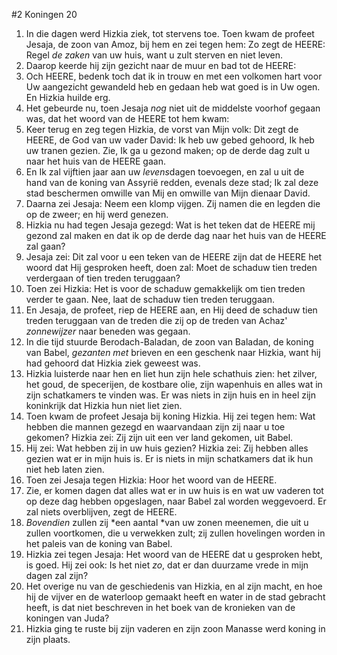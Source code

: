 #2 Koningen 20
1. In die dagen werd Hizkia ziek, tot stervens toe. Toen kwam de profeet Jesaja, de zoon van Amoz, bij hem en zei tegen hem: Zo zegt de HEERE: Regel *de zaken* van uw huis, want u zult sterven en niet leven.
2. Daarop keerde hij zijn gezicht naar de muur en bad tot de HEERE:
3. Och HEERE, bedenk toch dat ik in trouw en met een volkomen hart voor Uw aangezicht gewandeld heb en gedaan heb wat goed is in Uw ogen. En Hizkia huilde erg.
4. Het gebeurde nu, toen Jesaja *nog* niet uit de middelste voorhof gegaan was, dat het woord van de HEERE tot hem kwam:
5. Keer terug en zeg tegen Hizkia, de vorst van Mijn volk: Dit zegt de HEERE, de God van uw vader David: Ik heb uw gebed gehoord, Ik heb uw tranen gezien. Zie, Ik ga u gezond maken; op de derde dag zult u naar het huis van de HEERE gaan.
6. En Ik zal vijftien jaar aan uw *levens*dagen toevoegen, en zal u uit de hand van de koning van Assyrië redden, evenals deze stad; Ik zal deze stad beschermen omwille van Mij en omwille van Mijn dienaar David.
7. Daarna zei Jesaja: Neem een klomp vijgen. Zij namen die en legden die op de zweer; en hij werd genezen.
8. Hizkia nu had tegen Jesaja gezegd: Wat is het teken dat de HEERE mij gezond zal maken en dat ik op de derde dag naar het huis van de HEERE zal gaan?
9. Jesaja zei: Dit zal voor u een teken van de HEERE zijn dat de HEERE het woord dat Hij gesproken heeft, doen zal: Moet de schaduw tien treden verdergaan of tien treden teruggaan?
10. Toen zei Hizkia: Het is voor de schaduw gemakkelijk om tien treden verder te gaan. Nee, laat de schaduw tien treden teruggaan.
11. En Jesaja, de profeet, riep de HEERE aan, en Hij deed de schaduw tien treden teruggaan van de treden die zij op de treden van Achaz' *zonnewijzer* naar beneden was gegaan.
12. In die tijd stuurde Berodach-Baladan, de zoon van Baladan, de koning van Babel, *gezanten met* brieven en een geschenk naar Hizkia, want hij had gehoord dat Hizkia ziek geweest was.
13. Hizkia luisterde naar hen en liet hun zijn hele schathuis zien: het zilver, het goud, de specerijen, de kostbare olie, zijn wapenhuis en alles wat in zijn schatkamers te vinden was. Er was niets in zijn huis en in heel zijn koninkrijk dat Hizkia hun niet liet zien.
14. Toen kwam de profeet Jesaja bij koning Hizkia. Hij zei tegen hem: Wat hebben die mannen gezegd en waarvandaan zijn zij naar u toe gekomen? Hizkia zei: Zij zijn uit een ver land gekomen, uit Babel.
15. Hij zei: Wat hebben zij in uw huis gezien? Hizkia zei: Zij hebben alles gezien wat er in mijn huis is. Er is niets in mijn schatkamers dat ik hun niet heb laten zien.
16. Toen zei Jesaja tegen Hizkia: Hoor het woord van de HEERE.
17. Zie, er komen dagen dat alles wat er in uw huis is en wat uw vaderen tot op deze dag hebben opgeslagen, naar Babel zal worden weggevoerd. Er zal niets overblijven, zegt de HEERE.
18. *Bovendien* zullen zij *een aantal *van uw zonen meenemen, die uit u zullen voortkomen, die u verwekken zult; zij zullen hovelingen worden in het paleis van de koning van Babel.
19. Hizkia zei tegen Jesaja: Het woord van de HEERE dat u gesproken hebt, is goed. Hij zei ook: Is het niet *zo*, dat er dan duurzame vrede in mijn dagen zal zijn?
20. Het overige nu van de geschiedenis van Hizkia, en al zijn macht, en hoe hij de vijver en de waterloop gemaakt heeft en water in de stad gebracht heeft, is dat niet beschreven in het boek van de kronieken van de koningen van Juda?
21. Hizkia ging te ruste bij zijn vaderen en zijn zoon Manasse werd koning in zijn plaats.
